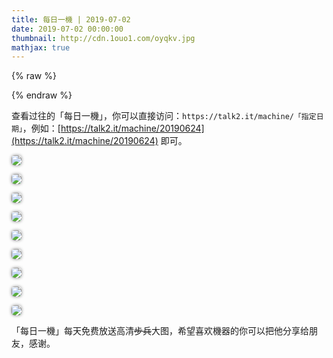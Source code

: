 ```yaml
---
title: 每日一機 | 2019-07-02       
date: 2019-07-02 00:00:00
thumbnail: http://cdn.1ouo1.com/oyqkv.jpg
mathjax: true
---
```



{% raw %}
<style>

img{  
    border-radius: 5px;  
    box-shadow: 0px 0px 5px #888888;

    }  
#youngb{  
    border-radius: 0px;  
    box-shadow: 0px 0px 0px #FFFFFF;

    } 
         
</style>
{% endraw %}

查看过往的「每日一機」，你可以直接访问：`https://talk2.it/machine/「指定日期」`，例如：[https://talk2.it/machine/20190624](https://talk2.it/machine/20190624) 即可。

![](http://cdn.1ouo1.com/jxle0.jpg?imageView2/0/q/75|watermark/1/image/aHR0cDovL2Nkbi4xb3VvMS5jb20vJUU5JUJCJTkxJUU4JTg5JUIyLnBuZw==/dissolve/100/gravity/South/dx/10/dy/10|imageslim)

![](http://cdn.1ouo1.com/v5sft.jpg?imageView2/0/q/75|watermark/1/image/aHR0cDovL2Nkbi4xb3VvMS5jb20vJUU5JUJCJTkxJUU4JTg5JUIyLnBuZw==/dissolve/100/gravity/South/dx/10/dy/10|imageslim)

![](http://cdn.1ouo1.com/nh48e.jpg?imageView2/0/q/75|watermark/1/image/aHR0cDovL2Nkbi4xb3VvMS5jb20vJUU5JUJCJTkxJUU4JTg5JUIyLnBuZw==/dissolve/100/gravity/South/dx/10/dy/10|imageslim)

![](http://cdn.1ouo1.com/bnm8q.jpg?imageView2/0/q/75|watermark/1/image/aHR0cDovL2Nkbi4xb3VvMS5jb20vJUU5JUJCJTkxJUU4JTg5JUIyLnBuZw==/dissolve/100/gravity/South/dx/10/dy/10|imageslim)

![](http://cdn.1ouo1.com/d0w5l.jpg?imageView2/0/q/75|watermark/1/image/aHR0cDovL2Nkbi4xb3VvMS5jb20vJUU5JUJCJTkxJUU4JTg5JUIyLnBuZw==/dissolve/100/gravity/South/dx/10/dy/10|imageslim)

![](http://cdn.1ouo1.com/0v9j9.jpg?imageView2/0/q/75|watermark/1/image/aHR0cDovL2Nkbi4xb3VvMS5jb20vJUU5JUJCJTkxJUU4JTg5JUIyLnBuZw==/dissolve/100/gravity/South/dx/10/dy/10|imageslim)

![](http://cdn.1ouo1.com/oyqkv.jpg?imageView2/0/q/75|watermark/1/image/aHR0cDovL2Nkbi4xb3VvMS5jb20vJUU5JUJCJTkxJUU4JTg5JUIyLnBuZw==/dissolve/100/gravity/South/dx/10/dy/10|imageslim)

![](http://cdn.1ouo1.com/yflhd.jpg?imageView2/0/q/75|watermark/1/image/aHR0cDovL2Nkbi4xb3VvMS5jb20vJUU5JUJCJTkxJUU4JTg5JUIyLnBuZw==/dissolve/100/gravity/South/dx/10/dy/10|imageslim)

![](http://cdn.1ouo1.com/hc0fy.jpg?imageView2/0/q/75|watermark/1/image/aHR0cDovL2Nkbi4xb3VvMS5jb20vJUU5JUJCJTkxJUU4JTg5JUIyLnBuZw==/dissolve/100/gravity/South/dx/10/dy/10|imageslim)

「每日一機」每天免费放送高清~~步兵~~大图，希望喜欢機器的你可以把他分享给朋友，感谢。
